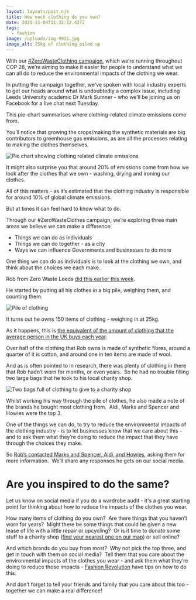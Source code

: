```yaml
---
layout: layouts/post.njk
title: How much clothing do you own?
date: 2021-11-04T11:32:12.427Z
tags:
  - fashion
image: /uploads/img-9931.jpg
image_alt: 25kg of clothing piled up
---
```

With our [\#ZeroWasteClothing campaign](https://www.zerowasteleeds.org.uk/projects/zero-waste-clothing/), which we’re running throughout COP 26, we’re aiming to make it easier for people to understand what we can all do to reduce the environmental impacts of the clothing we wear.

In putting the campaign together, we’ve spoken with local industry experts to get our heads around what is undoubtedly a complex issue, including Leeds University academic Dr Mark Sumner - who we’ll be joining us on Facebook for a live chat next Tuesday.

This pie-chart summarises where clothing-related climate emissions come from.

You’ll notice that growing the crops/making the synthetic materials are big contributors to greenhouse gas emissions, as are all the processes relating to making the clothes themselves.

![Pie chart showing clothing related climate emissions](/uploads/clothingrelatedemissions.jpg)

It might also surprise you that around 20% of emissions come from how we look after the clothes that we own - washing, drying and ironing our clothes.  

All of this matters - as it’s estimated that the clothing industry is responsible for around 10% of global climate emissions.

But at times it can feel hard to know what to do.

Through our #ZeroWasteClothes campaign, we’re exploring three main areas we believe we can make a difference:

* Things we can do as individuals
* Things we can do together - as a city
* Ways we can influence Governments and businesses to do more

One thing we can do as individuals is to look at the clothing we own, and think about the choices we each make.

Rob from Zero Waste Leeds [did this earlier this week](https://twitter.com/TheSocBiz/status/1454478303222501391?s=20).

He started by putting all his clothes in a big pile, weighing them, and counting them.

![Pile of clothing](/uploads/img-9931.jpg)

It turns out he owns 150 items of clothing - weighing in at 25kg.

As it happens, this is [the equivalent of the amount of clothing that the average person in the UK buys each year](https://twitter.com/ZeroWasteLeeds/status/1455861100742852610/video/1).

Over half of the clothing that Rob owns is made of synthetic fibres, around a quarter of it is cotton, and around one in ten items are made of wool.

And as is often pointed to in research, there was plenty of clothing in there that Rob hadn’t worn for months, or even years.  So he had no trouble filling two large bags that he took to his local charity shop.

![Two bags full of clothing to give to a charity shop](/uploads/img-9942.jpg)

Whilst working his way through the pile of clothes, he also made a note of the brands he bought most clothing from.  Aldi, Marks and Spencer and Howies were the top 3.

One of the things we can do, to try to reduce the environmental impacts of the clothing industry - is to let businesses know that we care about this - and to ask them what they’re doing to reduce the impact that they have through the choices they make.

So [Rob’s contacted Marks and Spencer, Aldi, and Howies](https://twitter.com/TheSocBiz/status/1455480540841263104?s=20), asking them for more information.  We’ll share any responses he gets on our social media.

# Are you inspired to do the same?

Let us know on social media if you do a wardrobe audit - it's a great starting point for thinking about how to reduce the impacts of the clothes you wear.  

How many items of clothing do you own?  Are there things that you haven’t worn for years?  Might there be some things that could be given a new lease of life with a little repair or upcycling?  Or is it time to donate some stuff to a charity shop ([find your nearest one on our map](https://map.zerowasteleeds.org.uk/#/)) or sell online?

And which brands do you buy from most?  Why not pick the top three, and get in touch with them on social media?  Tell them that you care about the environmental impacts of the clothes you wear - and ask them what they’re doing to reduce those impacts - [Fashion Revolution](https://www.fashionrevolution.org/about/get-involved/) have tips on how to do this.   

And don’t forget to tell your friends and family that you care about this too - together we can make a real difference!

<!--EndFragment-->